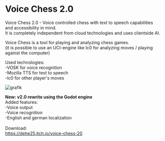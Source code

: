 # Voice Chess 2.0
Voice Chess 2.0 - Voice controlled chess with text to speech capabilities and accessibility in mind.<br>
It is completely independent from cloud technologies and uses clientside AI.

Voice Chess is a tool for playing and analyzing chess games.<br>
(it is possible to use an UCI-engine like lc0 for analyzing moves / playing against the computer)

Used technologies:<br>
-VOSK for voice recognition<br>
-Mozilla TTS for text to speech<br>
-lc0 for other player's moves

![grafik](https://user-images.githubusercontent.com/18600621/153008391-e38997a7-ecb6-45bb-a0a8-46d1f606775d.png)


<b>New: v2.0 rewrite using the Godot engine</b><br>
Added features:<br>
-Voice output<br>
-Voice recognition<br>
-English and german localization<br>
<br>
Download:<br>
https://dehe25.itch.io/voice-chess-20
